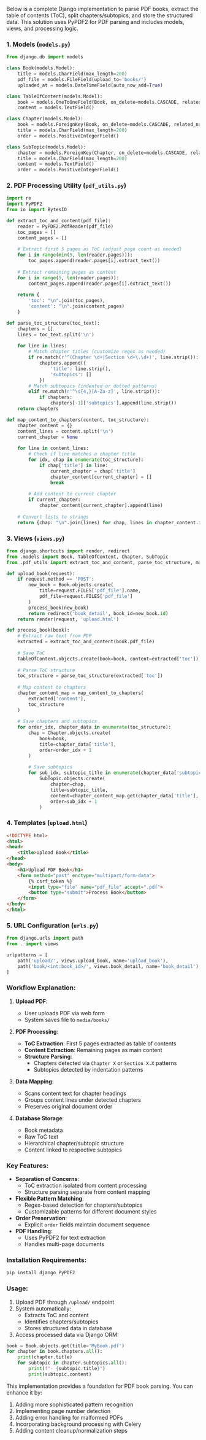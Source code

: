 Below is a complete Django implementation to parse PDF books, extract the table of contents (ToC), split chapters/subtopics, and store the structured data. This solution uses PyPDF2 for PDF parsing and includes models, views, and processing logic.

### 1. Models (`models.py`)
```python
from django.db import models

class Book(models.Model):
    title = models.CharField(max_length=200)
    pdf_file = models.FileField(upload_to='books/')
    uploaded_at = models.DateTimeField(auto_now_add=True)

class TableOfContent(models.Model):
    book = models.OneToOneField(Book, on_delete=models.CASCADE, related_name='toc')
    content = models.TextField()

class Chapter(models.Model):
    book = models.ForeignKey(Book, on_delete=models.CASCADE, related_name='chapters')
    title = models.CharField(max_length=200)
    order = models.PositiveIntegerField()

class SubTopic(models.Model):
    chapter = models.ForeignKey(Chapter, on_delete=models.CASCADE, related_name='subtopics')
    title = models.CharField(max_length=200)
    content = models.TextField()
    order = models.PositiveIntegerField()
```

### 2. PDF Processing Utility (`pdf_utils.py`)
```python
import re
import PyPDF2
from io import BytesIO

def extract_toc_and_content(pdf_file):
    reader = PyPDF2.PdfReader(pdf_file)
    toc_pages = []
    content_pages = []
    
    # Extract first 5 pages as ToC (adjust page count as needed)
    for i in range(min(5, len(reader.pages))):
        toc_pages.append(reader.pages[i].extract_text())
    
    # Extract remaining pages as content
    for i in range(5, len(reader.pages)):
        content_pages.append(reader.pages[i].extract_text())
    
    return {
        'toc': "\n".join(toc_pages),
        'content': "\n".join(content_pages)
    }

def parse_toc_structure(toc_text):
    chapters = []
    lines = toc_text.split('\n')
    
    for line in lines:
        # Match chapter titles (customize regex as needed)
        if re.match(r'^(Chapter \d+|Section \d+\.\d+)', line.strip()):
            chapters.append({
                'title': line.strip(),
                'subtopics': []
            })
        # Match subtopics (indented or dotted patterns)
        elif re.match(r'^\s{4,}[A-Za-z]', line.strip()):
            if chapters:
                chapters[-1]['subtopics'].append(line.strip())
    return chapters

def map_content_to_chapters(content, toc_structure):
    chapter_content = {}
    content_lines = content.split('\n')
    current_chapter = None
    
    for line in content_lines:
        # Check if line matches a chapter title
        for idx, chap in enumerate(toc_structure):
            if chap['title'] in line:
                current_chapter = chap['title']
                chapter_content[current_chapter] = []
                break
        
        # Add content to current chapter
        if current_chapter:
            chapter_content[current_chapter].append(line)
    
    # Convert lists to strings
    return {chap: "\n".join(lines) for chap, lines in chapter_content.items()}
```

### 3. Views (`views.py`)
```python
from django.shortcuts import render, redirect
from .models import Book, TableOfContent, Chapter, SubTopic
from .pdf_utils import extract_toc_and_content, parse_toc_structure, map_content_to_chapters

def upload_book(request):
    if request.method == 'POST':
        new_book = Book.objects.create(
            title=request.FILES['pdf_file'].name,
            pdf_file=request.FILES['pdf_file']
        )
        process_book(new_book)
        return redirect('book_detail', book_id=new_book.id)
    return render(request, 'upload.html')

def process_book(book):
    # Extract raw text from PDF
    extracted = extract_toc_and_content(book.pdf_file)
    
    # Save ToC
    TableOfContent.objects.create(book=book, content=extracted['toc'])
    
    # Parse ToC structure
    toc_structure = parse_toc_structure(extracted['toc'])
    
    # Map content to chapters
    chapter_content_map = map_content_to_chapters(
        extracted['content'], 
        toc_structure
    )
    
    # Save chapters and subtopics
    for order_idx, chapter_data in enumerate(toc_structure):
        chap = Chapter.objects.create(
            book=book,
            title=chapter_data['title'],
            order=order_idx + 1
        )
        
        # Save subtopics
        for sub_idx, subtopic_title in enumerate(chapter_data['subtopics']):
            SubTopic.objects.create(
                chapter=chap,
                title=subtopic_title,
                content=chapter_content_map.get(chapter_data['title'], ''),
                order=sub_idx + 1
            )
```

### 4. Templates (`upload.html`)
```html
<!DOCTYPE html>
<html>
<head>
    <title>Upload Book</title>
</head>
<body>
    <h1>Upload PDF Book</h1>
    <form method="post" enctype="multipart/form-data">
        {% csrf_token %}
        <input type="file" name="pdf_file" accept=".pdf">
        <button type="submit">Process Book</button>
    </form>
</body>
</html>
```

### 5. URL Configuration (`urls.py`)
```python
from django.urls import path
from . import views

urlpatterns = [
    path('upload/', views.upload_book, name='upload_book'),
    path('book/<int:book_id>/', views.book_detail, name='book_detail'),
]
```

### Workflow Explanation:
1. **Upload PDF**:
   - User uploads PDF via web form
   - System saves file to `media/books/`

2. **PDF Processing**:
   - **ToC Extraction**: First 5 pages extracted as table of contents
   - **Content Extraction**: Remaining pages as main content
   - **Structure Parsing**:
     - Chapters detected via `Chapter X` or `Section X.X` patterns
     - Subtopics detected by indentation patterns

3. **Data Mapping**:
   - Scans content text for chapter headings
   - Groups content lines under detected chapters
   - Preserves original document order

4. **Database Storage**:
   - Book metadata
   - Raw ToC text
   - Hierarchical chapter/subtopic structure
   - Content linked to respective subtopics

### Key Features:
- **Separation of Concerns**: 
  - ToC extraction isolated from content processing
  - Structure parsing separate from content mapping
- **Flexible Pattern Matching**:
  - Regex-based detection for chapters/subtopics
  - Customizable patterns for different document styles
- **Order Preservation**:
  - Explicit `order` fields maintain document sequence
- **PDF Handling**:
  - Uses PyPDF2 for text extraction
  - Handles multi-page documents

### Installation Requirements:
```bash
pip install django PyPDF2
```

### Usage:
1. Upload PDF through `/upload/` endpoint
2. System automatically:
   - Extracts ToC and content
   - Identifies chapters/subtopics
   - Stores structured data in database
3. Access processed data via Django ORM:
```python
book = Book.objects.get(title='MyBook.pdf')
for chapter in book.chapters.all():
    print(chapter.title)
    for subtopic in chapter.subtopics.all():
        print(f"- {subtopic.title}")
        print(subtopic.content)
```

This implementation provides a foundation for PDF book parsing. You can enhance it by:
1. Adding more sophisticated pattern recognition
2. Implementing page number detection
3. Adding error handling for malformed PDFs
4. Incorporating background processing with Celery
5. Adding content cleanup/normalization steps